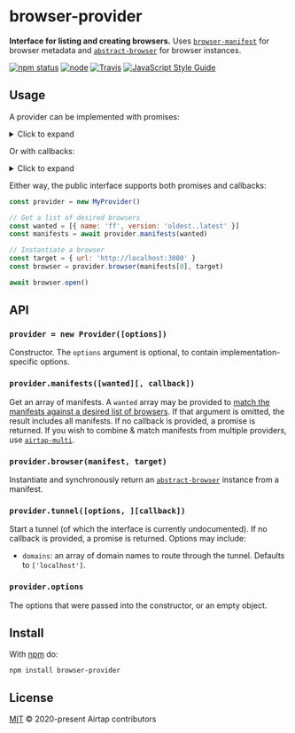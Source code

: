 # browser-provider

**Interface for listing and creating browsers.** Uses [`browser-manifest`](https://github.com/airtap/browser-manifest) for browser metadata and [`abstract-browser`](https://github.com/airtap/abstract-browser) for browser instances.

[![npm status](http://img.shields.io/npm/v/browser-provider.svg)](https://www.npmjs.org/package/browser-provider)
[![node](https://img.shields.io/node/v/browser-provider.svg)](https://www.npmjs.org/package/browser-provider)
[![Travis](https://img.shields.io/travis/com/airtap/browser-provider.svg)](https://travis-ci.com/airtap/browser-provider)
[![JavaScript Style Guide](https://img.shields.io/badge/code_style-standard-brightgreen.svg)](https://standardjs.com)

## Usage

A provider can be implemented with promises:

<details><summary>Click to expand</summary>

```js
const Provider = require('browser-provider').promises

class MyProvider extends Provider {
  // Return a manifest for every supported browser
  async _manifests () {
    return [
      { name: 'chrome', version: '83' },
      { name: 'firefox', version: '78.0.1' }
    ]
  }

  _browser (manifest, target) {
    // Return a instance of abstract-browser
    // ..
  }

  async _tunnel (options) {
    // Optionally implement a tunnel for remote browsers
    // ..
  }
}
```

</details>

Or with callbacks:

<details><summary>Click to expand</summary>

```js
const Provider = require('browser-provider')

class MyProvider extends Provider {
  // Return a manifest for every supported browser
  _manifests (callback) {
    callback(null, [
      { name: 'chrome', version: '83' },
      { name: 'firefox', version: '78.0.1' }
    ])
  }

  _browser (manifest, target) {
    // Return a instance of abstract-browser
    // ..
  }

  _tunnel (options, callback) {
    // Optionally implement a tunnel for remote browsers
    // ..
  }
}
```

</details>

Either way, the public interface supports both promises and callbacks:

```js
const provider = new MyProvider()

// Get a list of desired browsers
const wanted = [{ name: 'ff', version: 'oldest..latest' }]
const manifests = await provider.manifests(wanted)

// Instantiate a browser
const target = { url: 'http://localhost:3000' }
const browser = provider.browser(manifests[0], target)

await browser.open()
```

## API

### `provider = new Provider([options])`

Constructor. The `options` argument is optional, to contain implementation-specific options.

### `provider.manifests([wanted][, callback])`

Get an array of manifests. A `wanted` array may be provided to [match the manifests against a desired list of browsers](https://github.com/airtap/match-browsers). If that argument is omitted, the result includes all manifests. If no callback is provided, a promise is returned. If you wish to combine & match manifests from multiple providers, use [`airtap-multi`](https://github.com/airtap/multi).

### `provider.browser(manifest, target)`

Instantiate and synchronously return an [`abstract-browser`](https://github.com/airtap/abstract-browser) instance from a manifest.

### `provider.tunnel([options, ][callback])`

Start a tunnel (of which the interface is currently undocumented). If no callback is provided, a promise is returned. Options may include:

- `domains`: an array of domain names to route through the tunnel. Defaults to `['localhost']`.

### `provider.options`

The options that were passed into the constructor, or an empty object.

## Install

With [npm](https://npmjs.org) do:

```
npm install browser-provider
```

## License

[MIT](LICENSE.md) © 2020-present Airtap contributors
